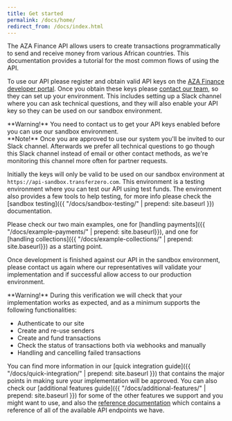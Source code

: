 ```yaml
---
title: Get started
permalink: /docs/home/
redirect_from: /docs/index.html
---
```


The AZA Finance API allows users to create transactions programmatically to send and receive money from various African countries. This documentation provides a tutorial for the most common flows of using the API.

To use our API please register and obtain valid API keys on the [AZA Finance developer portal](https://developers.transferzero.com). Once you obtain these keys please [contact our team](mailto:info@transferzero.com), so they can set up your environment. This includes setting up a Slack channel where you can ask technical questions, and they will also enable your API key so they can be used on our sandbox environment.

<div class="alert alert-warning" markdown="1">
**Warning!** You need to contact us to get your API keys enabled before you can use our sandbox environment.
</div>

<div class="alert alert-info" markdown="1">
**Note!** Once you are approved to use our system you'll be invited to our Slack channel. Afterwards we prefer all technical questions to go though this Slack channel instead of email or other contact methods, as we're monitoring this channel more often for partner requests.
</div>

Initially the keys will only be valid to be used on our sandbox environment at `https://api-sandbox.transferzero.com`. This environment is a testing environment where you can test our API using test funds. The environment also provides a few tools to help testing, for more info please check the  [sandbox testing]({{ "/docs/sandbox-testing/" | prepend: site.baseurl }}) documentation.

Please check our two main examples, one for [handling payments]({{ "/docs/example-payments/" | prepend: site.baseurl}}), and one for [handling collections]({{ "/docs/example-collections/" | prepend: site.baseurl}}) as a starting point.

Once development is finished against our API in the sandbox environment, please contact us again where our representatives will validate your implementation and if successful allow access to our production environment.

<div class="alert alert-warning" markdown="1">
**Warning!** During this verification we will check that your implementation works as expected, and as a minimum supports the following functionalities:

* Authenticate to our site
* Create and re-use senders
* Create and fund transactions
* Check the status of transactions both via webhooks and manually
* Handling and cancelling failed transactions
</div>

You can find more information in our [quick integration guide]({{ "/docs/quick-integration/" | prepend: site.baseurl }}) that contains the major points in making sure your implementation will be approved. You can also check our [additional features guide]({{ "/docs/additional-features/" | prepend: site.baseurl }}) for some of the other features we support and you might want to use, and also the [reference documentation](https://api.transferzero.com/documentation) which contains a reference of all of the available API endpoints we have.
